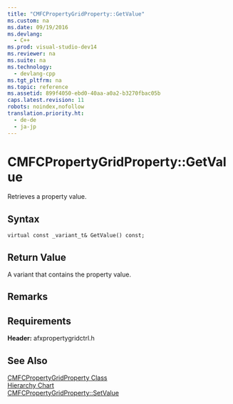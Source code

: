 ```yaml
---
title: "CMFCPropertyGridProperty::GetValue"
ms.custom: na
ms.date: 09/19/2016
ms.devlang: 
  - C++
ms.prod: visual-studio-dev14
ms.reviewer: na
ms.suite: na
ms.technology: 
  - devlang-cpp
ms.tgt_pltfrm: na
ms.topic: reference
ms.assetid: 899f4050-ebd0-40aa-a0a2-b3270fbac05b
caps.latest.revision: 11
robots: noindex,nofollow
translation.priority.ht: 
  - de-de
  - ja-jp
---
```

# CMFCPropertyGridProperty::GetValue
Retrieves a property value.  
  
## Syntax  
  
```  
virtual const _variant_t& GetValue() const;  
```  
  
## Return Value  
 A variant that contains the property value.  
  
## Remarks  
  
## Requirements  
 **Header:** afxpropertygridctrl.h  
  
## See Also  
 [CMFCPropertyGridProperty Class](../vs140/CMFCPropertyGridProperty-Class.md)   
 [Hierarchy Chart](../vs140/Hierarchy-Chart.md)   
 [CMFCPropertyGridProperty::SetValue](../vs140/CMFCPropertyGridProperty--SetValue.md)
